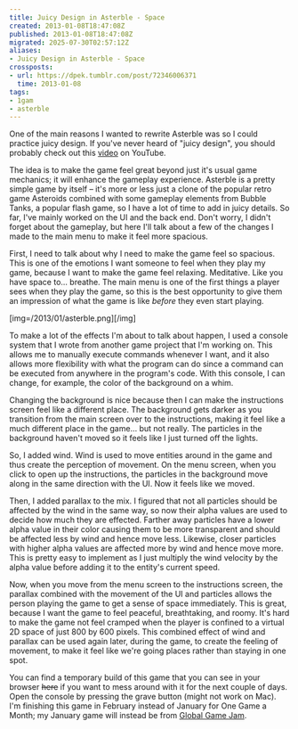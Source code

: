 ```yaml
---
title: Juicy Design in Asterble - Space
created: 2013-01-08T18:47:08Z
published: 2013-01-08T18:47:08Z
migrated: 2025-07-30T02:57:12Z
aliases:
- Juicy Design in Asterble - Space
crossposts:
- url: https://dpek.tumblr.com/post/72346006371
  time: 2013-01-08
tags:
- 1gam
- asterble
---
```


One of the main reasons I wanted to rewrite Asterble was so I could practice juicy design. If you've never heard of "juicy design", you should probably check out this [video](http://www.youtube.com/watch?v=Fy0aCDmgnxg) on YouTube.

The idea is to make the game feel great beyond just it's usual game mechanics; it will enhance the gameplay experience. Asterble is a pretty simple game by itself – it's more or less just a clone of the popular retro game Asteroids combined with some gameplay elements from Bubble Tanks, a popular flash game, so I have a lot of time to add in juicy details. So far, I've mainly worked on the UI and the back end. Don't worry, I didn't forget about the gameplay, but here I'll talk about a few of the changes I made to the main menu to make it feel more spacious.

First, I need to talk about why I need to make the game feel so spacious. This is one of the emotions I want someone to feel when they play my game, because I want to make the game feel relaxing. Meditative. Like you have space to... breathe. The main menu is one of the first things a player sees when they play the game, so this is the best opportunity to give them an impression of what the game is like *before* they even start playing.

[img=/2013/01/asterble.png][/img]

To make a lot of the effects I'm about to talk about happen, I used a console system that I wrote from another game project that I'm working on. This allows me to manually execute commands whenever I want, and it also allows more flexibility with what the program can do since a command can be executed from anywhere in the program's code. With this console, I can change, for example, the color of the background on a whim.

Changing the background is nice because then I can make the instructions screen feel like a different place. The background gets darker as you transition from the main screen over to the instructions, making it feel like a much different place in the game... but not really. The particles in the background haven't moved so it feels like I just turned off the lights.

So, I added wind. Wind is used to move entities around in the game and thus create the perception of movement. On the menu screen, when you click to open up the instructions, the particles in the background move along in the same direction with the UI. Now it feels like we moved.

Then, I added parallax to the mix. I figured that not all particles should be affected by the wind in the same way, so now their alpha values are used to decide how much they are effected. Farther away particles have a lower alpha value in their color causing them to be more transparent and should be affected less by wind and hence move less. Likewise, closer particles with higher alpha values are affected more by wind and hence move more. This is pretty easy to implement as I just multiply the wind velocity by the alpha value before adding it to the entity's current speed.

Now, when you move from the menu screen to the instructions screen, the parallax combined with the movement of the UI and particles allows the person playing the game to get a sense of space immediately. This is great, because I want the game to feel peaceful, breathtaking, and roomy. It's hard to make the game not feel cramped when the player is confined to a virtual 2D space of just 800 by 600 pixels. This combined effect of wind and parallax can be used again later, during the game, to create the feeling of movement, to make it feel like we're going places rather than staying in one spot.

You can find a temporary build of this game that you can see in your browser ~~here~~ if you want to mess around with it for the next couple of days. Open the console by pressing the grave button (might not work on Mac). I'm finishing this game in February instead of January for One Game a Month; my January game will instead be from [Global Game Jam](http://globalgamejam.org/).
